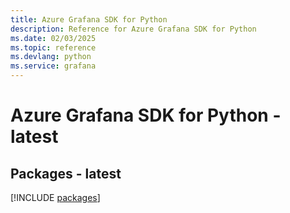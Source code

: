 ```yaml
---
title: Azure Grafana SDK for Python
description: Reference for Azure Grafana SDK for Python
ms.date: 02/03/2025
ms.topic: reference
ms.devlang: python
ms.service: grafana
---
```

# Azure Grafana SDK for Python - latest
## Packages - latest
[!INCLUDE [packages](grafana-index.md)]